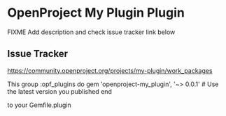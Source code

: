 # OpenProject My Plugin Plugin

FIXME Add description and check issue tracker link below

## Issue Tracker


https://community.openproject.org/projects/my-plugin/work_packages

This 
group :opf_plugins do
  gem 'openproject-my_plugin', '~> 0.0.1' # Use the latest version you published
end

to your Gemfile.plugin
